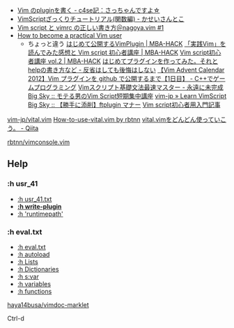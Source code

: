 - [Vim のpluginを書く - c4se記：さっちゃんですよ☆](http://c4se.hatenablog.com/entry/2013/11/15/145744)
- [VimScriptざっくりチュートリアル(関数編) - かせいさんとこ](http://d.hatena.ne.jp/kasei_san/20130711/p1)
- [Vim script と vimrc の正しい書き方＠nagoya.vim #1](http://www.slideshare.net/cohama/vim-script-vimrc-nagoyavim-1)
- [How to become a practical Vim user](http://www.slideshare.net/whileimautomaton/how-to-become-a-practical-vim-user)
  - ちょっと違う
[はじめて公開するVimPlugin | MBA-HACK](http://mba-hack.blogspot.jp/2013/07/vimplugin.html)
[「実践Vim」を読んでみた感想と Vim script 初心者講座 | MBA-HACK](http://mba-hack.blogspot.jp/2013/11/vim-vim-script.html)
[Vim script初心者講座 vol.2 | MBA-HACK](http://mba-hack.blogspot.jp/2013/11/vim-script-vol2.html)
[はじめてプラグインを作ってみた。それとhelpの書き方など - 反省はしても後悔はしない](http://cohama.hateblo.jp/entry/20130403/1364999731)
[【Vim Advent Calendar 2012】Vim プラグインを github で公開するまで【1日目】 - C++でゲームプログラミング](http://d.hatena.ne.jp/osyo-manga/20121201/1354288903)
[Vimスクリプト基礎文法最速マスター - 永遠に未完成](http://d.hatena.ne.jp/thinca/20100201/1265009821)
[Big Sky :: モテる男のVim Script短期集中講座](http://mattn.kaoriya.net/software/vim/20111202085236.htm)
[vim-jp » Learn VimScript](http://vim-jp.org/blog/2011/11/12/learn_vimscript.html)
[Big Sky :: 【勝手に添削】ftplugin マナー](http://mattn.kaoriya.net/software/vim/20121015165001.htm)
[Vim script初心者用入門記事](https://gist.github.com/ujihisa/6027100)

[vim-jp/vital.vim](https://github.com/vim-jp/vital.vim)
[How-to-use-vital.vim by rbtnn](http://rbtnn.github.io/how-to-use-vital.vim/)
[vital.vimをどんどん使っていこう。 - Qiita](http://qiita.com/rbtnn/items/deb569ebc94d5172a5e5)

[rbtnn/vimconsole.vim](https://github.com/rbtnn/vimconsole.vim)


Help
-----
### :h usr_41
- [:h usr_41.txt](http://vim-jp.org/vimdoc-ja/usr_41.html#usr_41.txt)
- **[:h write-plugin](http://vim-jp.org/vimdoc-ja/usr_41.html#write-plugin)**
- [:h 'runtimepath'](http://vim-jp.org/vimdoc-ja/options.html#%27runtimepath%27)

### :h eval.txt
- [:h eval.txt](http://vim-jp.org/vimdoc-ja/eval.html#eval.txt)
- [:h autoload](http://vim-jp.org/vimdoc-ja/eval.html#autoload)
- [:h Lists](http://vim-jp.org/vimdoc-ja/eval.html#Lists)
- [:h Dictionaries](http://vim-jp.org/vimdoc-ja/eval.html#Dictionaries)
- [:h s:var](http://vim-jp.org/vimdoc-ja/eval.html#s%3Avar)
- [:h variables](http://vim-jp.org/vimdoc-ja/eval.html#variables)
- [:h functions](http://vim-jp.org/vimdoc-ja/eval.html#functions)

[haya14busa/vimdoc-marklet](https://github.com/haya14busa/vimdoc-marklet)



Ctrl-d

